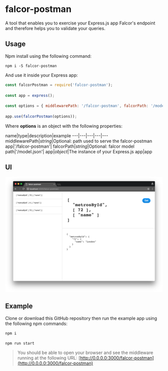 # falcor-postman

A tool that enables you to exercise your Express.js app Falcor's endpoint and therefore helps you to validate your queries.

## Usage

Npm install using the following command:

```
npm i -S falcor-postman
```

And use it inside your Express app:

```javascript
const falcorPostman = require('falcor-postman');

const app = express();

const options = { middlewarePath: '/falcor-postman', falcorPath: '/model.json', app };

app.use(falcorPostman(options));
```

Where **options** is an object with the following properties:

name|type|description|example
---|---|---|---|---
middlewarePath|_string_|Optional: path used to serve the falcor-postman app|'/falcor-postman'|
falcorPath|_string_|Optional: falcor model path|'/model.json'|
app|_object_|The instance of your Express.js app|app

## UI

![alt text](falcor-postman-ui.png "UI")

## Example

Clone or download this GitHub repository then run the example app using the following npm commands:

```
npm i

npm run start
```

> You should be able to open your browser and see the middleware running at the following URL: [http://0.0.0.0:3000/falcor-postman](http://0.0.0.0:3000/falcor-postman)
